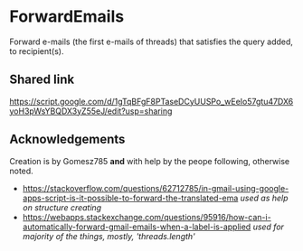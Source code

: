 # ForwardEmails
Forward e-mails (the first e-mails of threads) that satisfies the query added, to recipient(s).

## Shared link
https://script.google.com/d/1gTqBFgF8PTaseDCyUUSPo_wEeIo57gtu47DX6yoH3pWsYBQDX3yZ55eJ/edit?usp=sharing

## Acknowledgements
Creation is by Gomesz785 **and** with help by the peope following, otherwise noted.

 * https://stackoverflow.com/questions/62712785/in-gmail-using-google-apps-script-is-it-possible-to-forward-the-translated-ema
  *used as help on structure creating*
 * https://webapps.stackexchange.com/questions/95916/how-can-i-automatically-forward-gmail-emails-when-a-label-is-applied
  *used for majority of the things, mostly, 'threads.length'*
  
  

